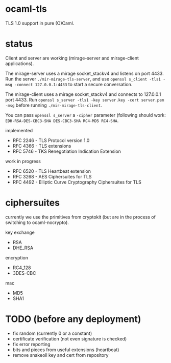 ocaml-tls
==========

TLS 1.0 support in pure (O)Caml.

status
======

Client and server are working (mirage-server and mirage-client applications).

The mirage-server uses a mirage socket_stackv4 and listens on port 4433. Run the server ``./mir-mirage-tls-server``, and use ``openssl s_client -tls1 -msg -connect 127.0.0.1:4433`` to start a secure conversation.

The mirage-client uses a mirage socket_stackv4 and connects to 127.0.0.1 port 4433. Run ``openssl s_server -tls1 -key server.key -cert server.pem -msg`` before running ``./mir-mirage-tls-client``.

You can pass ``openssl s_server`` a ``-cipher`` parameter (following should work: ``EDH-RSA-DES-CBC3-SHA DES-CBC3-SHA RC4-MD5 RC4-SHA``.

implemented

- RFC 2246 - TLS Protocol version 1.0
- RFC 4366 - TLS extensions
- RFC 5746 - TKS Renegotiation Indication Extension

work in progress

- RFC 6520 - TLS Heartbeat extension
- RFC 3268 - AES Ciphersuites for TLS
- RFC 4492 - Elliptic Curve Cryptography Ciphersuites for TLS

ciphersuites
============

currently we use the primitives from cryptokit (but are in the process of switching to ocaml-nocrypto).

key exchange
- RSA
- DHE_RSA

encryption
- RC4_128
- 3DES-CBC

mac
- MD5
- SHA1

TODO (before any deployment)
============================

- fix random (currently 0 or a constant)
- certificate verification (not even signature is checked)
- fix error reporting
- bits and pieces from useful extensions (heartbeat)
- remove snakeoil key and cert from repository
